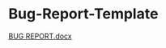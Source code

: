 # Bug-Report-Template
[BUG REPORT.docx](https://github.com/vsharma638812/Bug-Report-Template/files/15125448/BUG.REPORT.docx)

